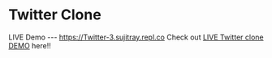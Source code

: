 # Twitter Clone
LIVE Demo --- https://Twitter-3.sujitray.repl.co
Check out [LIVE Twitter clone DEMO](https://Twitter-3.sujitray.repl.co) here!!
